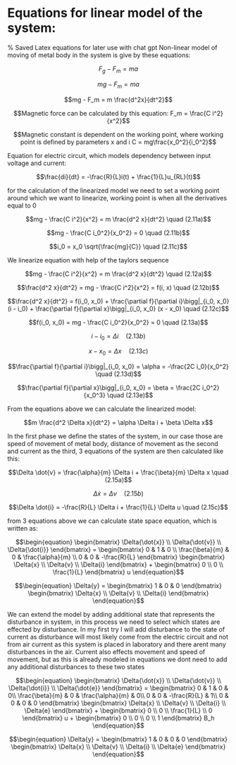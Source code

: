 # Equations for linear model of the system:

% Saved Latex equations for later use with chat gpt
Non-linear model of moving of metal body in the system is give by these equations:
```math
F_g - F_m = ma
```
```math
mg - F_m = ma
```
```math
mg - F_m = m \frac{d^2x}{dt^2}
```
```math
Magnetic force can be calculated by this equation:
F_m = \frac{C i^2}{x^2}
```
```math
Magnetic constant is dependent on the working point, where working point is defined by parameters x and i
C = mg\frac{x_0^2}{i_0^2}
```
Equation for electric circuit, which models dependency between input voltage and current:
```math
\frac{di}{dt} = -\frac{R}{L}i(t) + \frac{1}{L}u_{RL}(t)
```
for the calculation of the linearized model we need to set a working point around which we want to linearize, working point is when all the derivatives equal to 0
```math
mg - \frac{C i^2}{x^2} = m \frac{d^2 x}{dt^2} \quad (2.11a)
```
```math
mg - \frac{C i_0^2}{x_0^2} = 0 \quad (2.11b)
```
```math
i_0 = x_0 \sqrt{\frac{mg}{C}} \quad (2.11c)
```
We linearize equation with help of the taylors sequence
```math
mg - \frac{C i^2}{x^2} = m \frac{d^2 x}{dt^2} \quad (2.12a)
```
```math
\frac{d^2 x}{dt^2} = mg - \frac{C i^2}{x^2} = f(i, x) \quad (2.12b)
```
```math
\frac{d^2 x}{dt^2} = f(i_0, x_0) + \frac{\partial f}{\partial i}\bigg|_{i_0, x_0} (i - i_0) + \frac{\partial f}{\partial x}\bigg|_{i_0, x_0} (x - x_0) \quad (2.12c)
```
```math
f(i_0, x_0) = mg - \frac{C i_0^2}{x_0^2} = 0 \quad (2.13a)
```
```math
i - i_0 = \Delta i \quad (2.13b)
```
```math
x - x_0 = \Delta x \quad (2.13c)
```
```math
\frac{\partial f}{\partial i}\bigg|_{i_0, x_0} = \alpha = -\frac{2C i_0}{x_0^2} \quad (2.13d)
```
```math
\frac{\partial f}{\partial x}\bigg|_{i_0, x_0} = \beta = \frac{2C i_0^2}{x_0^3} \quad (2.13e)
```
From the equations above we can calculate the linearized model:
```math
m \frac{d^2 \Delta x}{dt^2} = \alpha \Delta i + \beta \Delta x
```
In the first phase we define the states of the system, in our case those are speed of movement of metal body, distance of movement as the second and current as the third, 3 equations of the system are then calculated like this:
```math
\Delta \dot{v} = \frac{\alpha}{m} \Delta i + \frac{\beta}{m} \Delta x \quad (2.15a)
```
```math
\Delta \dot{x} = \Delta v \quad (2.15b)
```
```math
\Delta \dot{i} = -\frac{R}{L} \Delta i + \frac{1}{L} \Delta u \quad (2.15c)
```
from 3 equations above we can calculate state space equation, which is written as: 
```math
\begin{equation}
\begin{bmatrix}
\Delta{\dot{x}} \\
\Delta{\dot{v}} \\
\Delta{\dot{i}}
\end{bmatrix} = 
\begin{bmatrix}
0 & 1 & 0 \\
\frac{\beta}{m} & 0 & \frac{\alpha}{m} \\
0 & 0 & -\frac{R}{L}
\end{bmatrix}
\begin{bmatrix}
\Delta{x} \\
\Delta{v} \\
\Delta{i}
\end{bmatrix} + 
\begin{bmatrix}
0 \\
0 \\
\frac{1}{L}
\end{bmatrix} u
\end{equation}
```
```math
\begin{equation}
\Delta{y} =
\begin{bmatrix}
1 & 0 & 0
\end{bmatrix}
\begin{bmatrix}
\Delta{x} \\
\Delta{v} \\
\Delta{i}
\end{bmatrix}
\end{equation}
```
We can extend the model by adding additional state that represents the disturbance in system, in this process we need to select which states are effected by disturbance. In my first try I will add disturbance to the state of current as disturbance will most likely come from the electric circuit and not from air current as this system is placed in laboratory and there arent many disturbances in the air. Current also effects movement and speed of movement, but as this is already modeled in equations we dont need to add any additional disturbances to these two states
```math
\begin{equation}
\begin{bmatrix}
\Delta{\dot{x}} \\
\Delta{\dot{v}} \\
\Delta{\dot{i}} \\
\Delta{\dot{e}}
\end{bmatrix} = 
\begin{bmatrix}
0 & 1 & 0 & 0\\
\frac{\beta}{m} & 0 & \frac{\alpha}{m} & 0\\
0 & 0 & -\frac{R}{L} & 1\\
0 & 0 & 0 & 0
\end{bmatrix}
\begin{bmatrix}
\Delta{x} \\
\Delta{v} \\
\Delta{i} \\
\Delta{e}
\end{bmatrix} + 
\begin{bmatrix}
0 \\
0 \\
\frac{1}{L} \\
0
\end{bmatrix} u +
\begin{bmatrix}
0 \\
0 \\
0 \\
1
\end{bmatrix} B_h
\end{equation}
```
```math
\begin{equation}
\Delta{y} =
\begin{bmatrix}
1 & 0 & 0 & 0
\end{bmatrix}
\begin{bmatrix}
\Delta{x} \\
\Delta{v} \\
\Delta{i} \\
\Delta{e}
\end{bmatrix}
\end{equation}
```
